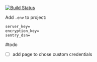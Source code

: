 [![Build Status](https://github.com/maxisme/notifi-backend/workflows/notifi/badge.svg)](https://github.com/maxisme/notifi-backend/actions)

Add `.env` to project:
```
server_key=
encryption_key=
sentry_dsn=
```

#todo
 - [ ] add page to chose custom credentials